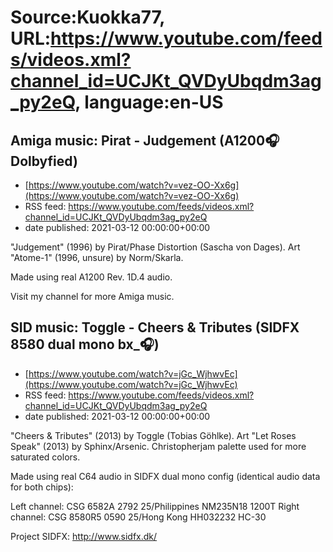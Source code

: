 # Source:Kuokka77, URL:https://www.youtube.com/feeds/videos.xml?channel_id=UCJKt_QVDyUbqdm3ag_py2eQ, language:en-US

## Amiga music: Pirat - Judgement (A1200🎧Dolbyfied)
 - [https://www.youtube.com/watch?v=vez-OO-Xx6g](https://www.youtube.com/watch?v=vez-OO-Xx6g)
 - RSS feed: https://www.youtube.com/feeds/videos.xml?channel_id=UCJKt_QVDyUbqdm3ag_py2eQ
 - date published: 2021-03-12 00:00:00+00:00

"Judgement" (1996) by Pirat/Phase Distortion (Sascha von Dages). Art "Atome-1" (1996, unsure) by Norm/Skarla.

Made using real A1200 Rev. 1D.4 audio.

Visit my channel for more Amiga music.

## SID music: Toggle - Cheers & Tributes (SIDFX 8580 dual mono bx_🎧)
 - [https://www.youtube.com/watch?v=jGc_WjhwvEc](https://www.youtube.com/watch?v=jGc_WjhwvEc)
 - RSS feed: https://www.youtube.com/feeds/videos.xml?channel_id=UCJKt_QVDyUbqdm3ag_py2eQ
 - date published: 2021-03-12 00:00:00+00:00

"Cheers & Tributes" (2013) by Toggle (Tobias Göhlke). Art "Let Roses Speak" (2013) by Sphinx/Arsenic. Christopherjam palette used for more saturated colors.

Made using real C64 audio in SIDFX dual mono config (identical audio data for both chips):

Left channel: CSG 6582A 2792 25/Philippines NM235N18 1200T
Right channel: CSG 8580R5 0590 25/Hong Kong HH032232 HC-30

Project SIDFX:
http://www.sidfx.dk/

